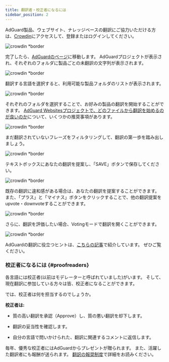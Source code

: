 ```yaml
---
title: 翻訳者・校正者になるには
sidebar_position: 2
---
```


AdGuard製品、ウェブサイト、ナレッジベースの翻訳にご協力いただける方は、[Crowdin](https://crowdin.com/)にアクセスして、登録またはログインしてください。

![crowdin *border](https://cdn.adtidy.org/public/Adguard/kb/en/ag-translations/main-screen.png)

完了したら、[AdGuardのページ](https://crowdin.com/profile/adguard/)に移動します。 AdGuardプロジェクトが表示され、それぞれのフォルダに製品ごとの未翻訳の文字列が表示されます。

![crowdin *border](https://cdn.adtidy.org/public/Adguard/kb/en/ag-translations/projects.png)

翻訳する言語を選択すると、利用可能な製品フォルダのリストが表示されます。

![crowdin *border](https://cdn.adtidy.org/public/Adguard/kb/en/ag-translations/languages.png)

それぞれのフォルダを選択することで、お好みの製品の翻訳を開始することができます。 [AdGuard Websitesプロジェクトで、どのファイルから翻訳を始めるのが良いのか](../translation-priority)について、いくつかの推奨事項があります。

![crowdin *border](https://cdn.adtidy.org/public/Adguard/kb/en/ag-translations/folders.png)

まだ翻訳されていないフレーズをフィルタリングして、翻訳の第一歩を踏み出しましょう。

![crowdin *border](https://cdn.adtidy.org/public/Adguard/kb/en/ag-translations/filter.png)

テキストボックスにあなたの翻訳を提案し、「SAVE」ボタンで保存してください。

![crowdin *border](https://cdn.adtidy.org/public/Adguard/kb/en/ag-translations/text-box.png)

既存の翻訳に違和感がある場合は、あなたの翻訳を提案することができます。 また、「プラス」と「マイナス」ボタンをクリックすることで、他の翻訳提案をupvote・downvoteすることができます。

![crowdin *border](https://cdn.adtidy.org/public/Adguard/kb/en/ag-translations/vote.png)

さらに、翻訳を評価したい場合、Votingモードで翻訳を開くことができます。

![crowdin *border](https://cdn.adtidy.org/public/Adguard/kb/en/ag-translations/mode.png)

AdGuardの翻訳に役立つヒントは、[こちらの記事](../guidelines)で紹介しています。 ぜひご覧ください。

### 校正者になるには {#proofreaders}

各言語には校正者(以前はモデレーターと呼ばれていました)がいます。 そして、現在翻訳に参加している方々は皆、校正者になることができます。

では、校正者は何を担当するのでしょうか。

**校正者は:**

- 質の高い翻訳を承認（Approve）し、質の悪い翻訳を却下します。

- 翻訳の妥当性を確認します。

- 自分の言語で問いかけられた、翻訳に関連するコメントに返信します。

毎年、優秀な校正者にはAdGuardからプレゼントが贈られます。 また、活躍した翻訳者にも報酬が送られます。 [翻訳の報奨制度](../rewards)で詳細をお読みください。
